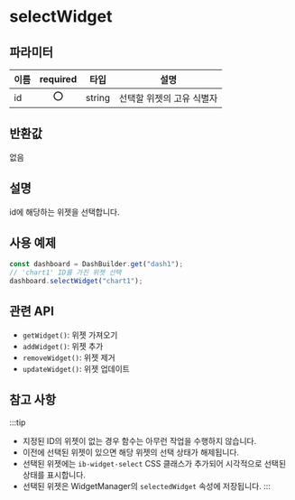 # selectWidget

## 파라미터

| 이름 | required |타입   | 설명                      |
| ---- | :---:|------ | ------------------------- |
| id   | ⭕|string | 선택할 위젯의 고유 식별자 |

## 반환값

없음

## 설명

id에 해당하는 위젯을 선택합니다.

## 사용 예제

```javascript
const dashboard = DashBuilder.get("dash1");
// 'chart1' ID를 가진 위젯 선택
dashboard.selectWidget("chart1");
```

## 관련 API

- `getWidget()`: 위젯 가져오기
- `addWidget()`: 위젯 추가
- `removeWidget()`: 위젯 제거
- `updateWidget()`: 위젯 업데이트

## 참고 사항
:::tip
- 지정된 ID의 위젯이 없는 경우 함수는 아무런 작업을 수행하지 않습니다.
- 이전에 선택된 위젯이 있으면 해당 위젯의 선택 상태가 해제됩니다.
- 선택된 위젯에는 `ib-widget-select` CSS 클래스가 추가되어 시각적으로 선택된 상태를 표시합니다.
- 선택된 위젯은 WidgetManager의 `selectedWidget` 속성에 저장됩니다.
:::
